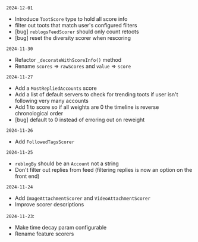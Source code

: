 `2024-12-01`
* Introduce `TootScore` type to hold all score info
* filter out toots that match user's configured filters
* [bug] `reblogsFeedScorer` should only count retoots
* [bug] reset the diversity scorer when rescoring

`2024-11-30`
* Refactor `_decorateWithScoreInfo()` method
* Rename `scores` => `rawScores` and `value` => `score`

`2024-11-27`
* Add a `MostRepliedAccounts` score
* Add a list of default servers to check for trending toots if user isn't following very many accounts
* Add 1 to score so if all weights are 0 the timeline is reverse chronological order
* [bug] default to 0 instead of erroring out on reweight

`2024-11-26`
* Add `FollowedTagsScorer`

`2024-11-25`
* `reblogBy` should be an `Account` not a string
* Don't filter out replies from feed (filtering replies is now an option on the front end)

`2024-11-24`
* Add `ImageAttachmentScorer` and `VideoAttachmentScorer`
* Improve scorer descriptions

`2024-11-23`:
* Make time decay param configurable
* Rename feature scorers
